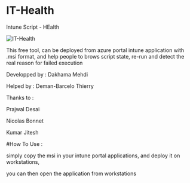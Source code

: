 # IT-Health
Intune Script - HEalth

![IT-Health](https://user-images.githubusercontent.com/49924401/99007214-0e214f80-2544-11eb-8c21-ce6db255ae79.gif)


This free tool, can be deployed from azure portal intune application with .msi format, and help people to brows script state,
re-run and detect the real reason for failed execution

Developped by : Dakhama Mehdi

Helped by : Deman-Barcelo Thierry

Thanks to : 

Prajwal Desai

Nicolas Bonnet

Kumar Jitesh


#How To Use : 

simply copy the msi in your intune portal applications, and deploy it on workstations,

you can then open the application from workstations 
